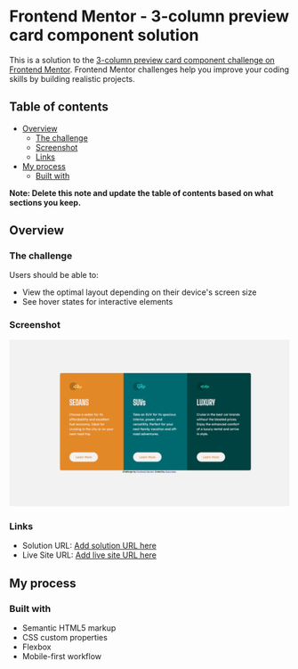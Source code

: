 # Frontend Mentor - 3-column preview card component solution

This is a solution to the [3-column preview card component challenge on Frontend Mentor](https://www.frontendmentor.io/challenges/3column-preview-card-component-pH92eAR2-). Frontend Mentor challenges help you improve your coding skills by building realistic projects. 

## Table of contents

- [Overview](#overview)
  - [The challenge](#the-challenge)
  - [Screenshot](#screenshot)
  - [Links](#links)
- [My process](#my-process)
  - [Built with](#built-with)


**Note: Delete this note and update the table of contents based on what sections you keep.**

## Overview

### The challenge

Users should be able to:

- View the optimal layout depending on their device's screen size
- See hover states for interactive elements

### Screenshot

![Screenshot_mobile](https://github.com/clarafuwen/FM_Projects/blob/8489856fc032f8d7f97e99874dfe02180328e679/columnPreviewCardComponent/screencapture_mobile.png)


### Links

- Solution URL: [Add solution URL here](https://github.com/clarafuwen/FM_Projects/tree/main/columnPreviewCardComponent)
- Live Site URL: [Add live site URL here](https://eloquent-basbousa-d651d9.netlify.app/)

## My process

### Built with

- Semantic HTML5 markup
- CSS custom properties
- Flexbox
- Mobile-first workflow
